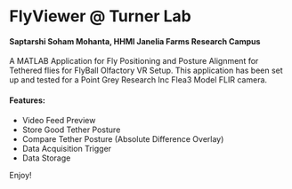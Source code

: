 # FlyViewer @ Turner Lab
#### Saptarshi Soham Mohanta, HHMI Janelia Farms Research Campus

A MATLAB Application for Fly Positioning and Posture Alignment for Tethered flies for FlyBall Olfactory VR Setup. This application has been set up and tested for a Point Grey Research Inc Flea3 Model FLIR camera. 

#### Features:
- Video Feed Preview
- Store Good Tether Posture
- Compare Tether Posture (Absolute Difference Overlay)
- Data Acquisition Trigger
- Data Storage

Enjoy!
